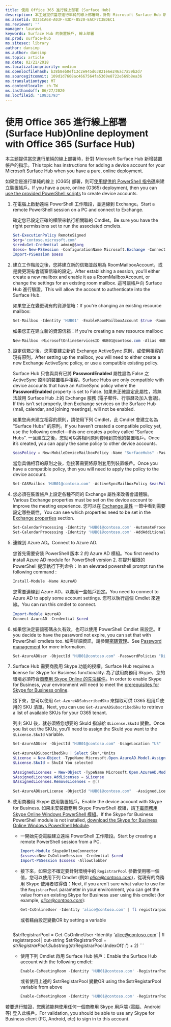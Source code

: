 ```yaml
---
title: 使用 Office 365 進行線上部署 (Surface Hub)
description: 本主題提供當您進行單純的線上部署時，針對 Microsoft Surface Hub 新增裝置帳戶的指示。
ms.assetid: D325CA68-A03F-43DF-8520-EACF7C3EDEC1
ms.reviewer: ''
manager: laurawi
keywords: Surface Hub 的裝置帳戶, 線上部署
ms.prod: surface-hub
ms.sitesec: library
author: dansimp
ms.author: dansimp
ms.topic: article
ms.date: 02/21/2018
ms.localizationpriority: medium
ms.openlocfilehash: b38b8eb0ef13c2e945d63821e6e246ac7a59b2d7
ms.sourcegitcommit: 109d1d7608ac4667564fa5369e8722e569b8ea36
ms.translationtype: MT
ms.contentlocale: zh-TW
ms.lasthandoff: 06/27/2020
ms.locfileid: "10831793"
---
```

# <span data-ttu-id="49ed9-104">使用 Office 365 進行線上部署 (Surface Hub)</span><span class="sxs-lookup"><span data-stu-id="49ed9-104">Online deployment with Office 365 (Surface Hub)</span></span>


<span data-ttu-id="49ed9-105">本主題提供當您進行單純的線上部署時，針對 Microsoft Surface Hub 新增裝置帳戶的指示。</span><span class="sxs-lookup"><span data-stu-id="49ed9-105">This topic has instructions for adding a device account for your Microsoft Surface Hub when you have a pure, online deployment.</span></span>

<span data-ttu-id="49ed9-106">如果您是進行單純的線上 (O365) 部署，則可[使用提供的 PowerShell 指令碼](appendix-a-powershell-scripts-for-surface-hub.md#create-os356-ps-scripts)來建立裝置帳戶。</span><span class="sxs-lookup"><span data-stu-id="49ed9-106">If you have a pure, online (O365) deployment, then you can [use the provided PowerShell scripts](appendix-a-powershell-scripts-for-surface-hub.md#create-os356-ps-scripts) to create device accounts.</span></span> 

1. <span data-ttu-id="49ed9-107">在電腦上啟動遠端 PowerShell 工作階段，並連線到 Exchange。</span><span class="sxs-lookup"><span data-stu-id="49ed9-107">Start a remote PowerShell session on a PC and connect to Exchange.</span></span>

   <span data-ttu-id="49ed9-108">確定您已設定正確的權限來執行相關聯的 Cmdlet。</span><span class="sxs-lookup"><span data-stu-id="49ed9-108">Be sure you have the right permissions set to run the associated cmdlets.</span></span>

   ```PowerShell
   Set-ExecutionPolicy RemoteSigned
   $org='contoso.microsoft.com'
   $cred=Get-Credential admin@$org
   $sess= New-PSSession -ConfigurationName Microsoft.Exchange -ConnectionUri https://outlook.office365.com/powershell-liveid/ -Credential $cred -Authentication Basic -AllowRedirection
   Import-PSSession $sess
   ```

2. <span data-ttu-id="49ed9-109">建立工作階段之後，您將建立新的信箱並啟用為 RoomMailboxAccount，或是變更現有會議室信箱的設定。</span><span class="sxs-lookup"><span data-stu-id="49ed9-109">After establishing a session, you’ll either create a new mailbox and enable it as a RoomMailboxAccount, or change the settings for an existing room mailbox.</span></span> <span data-ttu-id="49ed9-110">這可讓帳戶向 Surface Hub 進行驗證。</span><span class="sxs-lookup"><span data-stu-id="49ed9-110">This will allow the account to authenticate into the Surface Hub.</span></span>

   <span data-ttu-id="49ed9-111">如果您正在變更現有的資源信箱：</span><span class="sxs-lookup"><span data-stu-id="49ed9-111">If you're changing an existing resource mailbox:</span></span>

   ```PowerShell
   Set-Mailbox -Identity 'HUB01' -EnableRoomMailboxAccount $true -RoomMailboxPassword (ConvertTo-SecureString -String <password> -AsPlainText -Force)
   ```

   <span data-ttu-id="49ed9-112">如果您正在建立新的資源信箱：</span><span class="sxs-lookup"><span data-stu-id="49ed9-112">If you’re creating a new resource mailbox:</span></span>

   ```PowerShell
   New-Mailbox -MicrosoftOnlineServicesID HUB01@contoso.com -Alias HUB01 -Name "Hub-01" -Room -EnableRoomMailboxAccount $true -RoomMailboxPassword (ConvertTo-SecureString -String <password> -AsPlainText -Force)
   ```

3. <span data-ttu-id="49ed9-113">設定信箱之後，您需要建立新的 Exchange ActiveSync 原則，或使用相容的現有原則。</span><span class="sxs-lookup"><span data-stu-id="49ed9-113">After setting up the mailbox, you will need to either create a new Exchange ActiveSync policy, or use a compatible existing policy.</span></span>

   <span data-ttu-id="49ed9-114">Surface Hub 只會與具有已將 **PasswordEnabled** 屬性設為 False 之 ActiveSync 原則的裝置帳戶相容。</span><span class="sxs-lookup"><span data-stu-id="49ed9-114">Surface Hubs are only compatible with device accounts that have an ActiveSync policy where the **PasswordEnabled** property is set to False.</span></span> <span data-ttu-id="49ed9-115">如果未正確設定此屬性，將無法啟用 Surface Hub 上的 Exchange 服務 (電子郵件、行事曆及加入會議)。</span><span class="sxs-lookup"><span data-stu-id="49ed9-115">If this isn’t set properly, then Exchange services on the Surface Hub (mail, calendar, and joining meetings), will not be enabled.</span></span>

   <span data-ttu-id="49ed9-116">如果您尚未建立相容的原則，請使用下列 Cmdlet，此 Cmdlet 會建立名為 "Surface Hubs" 的原則。</span><span class="sxs-lookup"><span data-stu-id="49ed9-116">If you haven’t created a compatible policy yet, use the following cmdlet—this one creates a policy called "Surface Hubs".</span></span> <span data-ttu-id="49ed9-117">一旦建立之後，您就可以將相同原則套用到其他的裝置帳戶。</span><span class="sxs-lookup"><span data-stu-id="49ed9-117">Once it’s created, you can apply the same policy to other device accounts.</span></span>

   ```PowerShell
   $easPolicy = New-MobileDeviceMailboxPolicy -Name "SurfaceHubs" -PasswordEnabled $false -AllowNonProvisionableDevices $True
   ```

   <span data-ttu-id="49ed9-118">當您具備相容的原則之後，您接著需要將原則套用到裝置帳戶。</span><span class="sxs-lookup"><span data-stu-id="49ed9-118">Once you have a compatible policy, then you will need to apply the policy to the device account.</span></span>

   ```PowerShell
   Set-CASMailbox 'HUB01@contoso.com' -ActiveSyncMailboxPolicy $easPolicy.Id
   ```

4. <span data-ttu-id="49ed9-119">您必須在裝置帳戶上設定各種不同的 Exchange 屬性來改善會議體驗。</span><span class="sxs-lookup"><span data-stu-id="49ed9-119">Various Exchange properties must be set on the device account to improve the meeting experience.</span></span> <span data-ttu-id="49ed9-120">您可以在 [Exchange 屬性](exchange-properties-for-surface-hub-device-accounts.md) 一節中看到需要設定哪些屬性。</span><span class="sxs-lookup"><span data-stu-id="49ed9-120">You can see which properties need to be set in the [Exchange properties](exchange-properties-for-surface-hub-device-accounts.md) section.</span></span>

   ```PowerShell
   Set-CalendarProcessing -Identity 'HUB01@contoso.com' -AutomateProcessing AutoAccept -AddOrganizerToSubject $false –AllowConflicts $false –DeleteComments $false -DeleteSubject $false -RemovePrivateProperty $false
   Set-CalendarProcessing -Identity 'HUB01@contoso.com' -AddAdditionalResponse $true -AdditionalResponse "This is a Surface Hub room!"
   ```

5. <span data-ttu-id="49ed9-121">連線到 Azure AD。</span><span class="sxs-lookup"><span data-stu-id="49ed9-121">Connect to Azure AD.</span></span>
    
   <span data-ttu-id="49ed9-122">您首先需要安裝 PowerShell 版本 2 的 Azure AD 模組。</span><span class="sxs-lookup"><span data-stu-id="49ed9-122">You first need to install Azure AD module for PowerShell version 2.</span></span> <span data-ttu-id="49ed9-123">在提升權限的 PowerShell 提示執行下列命令：</span><span class="sxs-lookup"><span data-stu-id="49ed9-123">In an elevated powershell prompt run the following command :</span></span>
    
   ```PowerShell
   Install-Module -Name AzureAD
   ```
   <span data-ttu-id="49ed9-124">您需要連線到 Azure AD，以套用一些帳戶設定。</span><span class="sxs-lookup"><span data-stu-id="49ed9-124">You need to connect to Azure AD to apply some account settings.</span></span> <span data-ttu-id="49ed9-125">您可以執行這個 Cmdlet 來連線。</span><span class="sxs-lookup"><span data-stu-id="49ed9-125">You can run this cmdlet to connect.</span></span>

   ```PowerShell
   Import-Module AzureAD
   Connect-AzureAD -Credential $cred
   ```

6. <span data-ttu-id="49ed9-126">如果您決定要讓密碼永久有效，也可以使用 PowerShell Cmdlet 來設定。</span><span class="sxs-lookup"><span data-stu-id="49ed9-126">If you decide to have the password not expire, you can set that with PowerShell cmdlets too.</span></span> <span data-ttu-id="49ed9-127">如需詳細資訊，請參閱[密碼管理](password-management-for-surface-hub-device-accounts.md)。</span><span class="sxs-lookup"><span data-stu-id="49ed9-127">See [Password management](password-management-for-surface-hub-device-accounts.md) for more information.</span></span>

   ```PowerShell
   Set-AzureADUser -ObjectId "HUB01@contoso.com" -PasswordPolicies "DisablePasswordExpiration"
   ```

7. <span data-ttu-id="49ed9-128">Surface Hub 需要商務用 Skype 功能的授權。</span><span class="sxs-lookup"><span data-stu-id="49ed9-128">Surface Hub requires a license for Skype for Business functionality.</span></span> <span data-ttu-id="49ed9-129">為了啟用商務用 Skype，您的環境必須符合[商務用 Skype Online 的先決條件](hybrid-deployment-surface-hub-device-accounts.md#skype-for-business-online)。</span><span class="sxs-lookup"><span data-stu-id="49ed9-129">In order to enable Skype for Business, your environment will need to meet the [prerequisites for Skype for Business online](hybrid-deployment-surface-hub-device-accounts.md#skype-for-business-online).</span></span>
   
   <span data-ttu-id="49ed9-130">接下來，您可以使用 `Get-AzureADSubscribedSku` 來擷取可供 O365 租用戶使用的 SKU 清單。</span><span class="sxs-lookup"><span data-stu-id="49ed9-130">Next, you can use `Get-AzureADSubscribedSku` to retrieve a list of available SKUs for your O365 tenant.</span></span>

   <span data-ttu-id="49ed9-131">列出 SKU 後，就必須將您想要的 SkuId 指派給 `$License.SkuId` 變數。</span><span class="sxs-lookup"><span data-stu-id="49ed9-131">Once you list out the SKUs, you'll need to assign the SkuId you want to the `$License.SkuId` variable.</span></span>

   ```PowerShell
   Set-AzureADUser -ObjectId "HUB01@contoso.com" -UsageLocation "US"
    
   Get-AzureADSubscribedSku | Select Sku*,*Units
   $License = New-Object -TypeName Microsoft.Open.AzureAD.Model.AssignedLicense
   $License.SkuId = SkuId You selected 
    
   $AssignedLicenses = New-Object -TypeName Microsoft.Open.AzureAD.Model.AssignedLicenses
   $AssignedLicenses.AddLicenses = $License
   $AssignedLicenses.RemoveLicenses = @()
    
   Set-AzureADUserLicense -ObjectId "HUB01@contoso.com"  -AssignedLicenses $AssignedLicenses
   ```

8. <span data-ttu-id="49ed9-132">使用商務用 Skype 啟用裝置帳戶。</span><span class="sxs-lookup"><span data-stu-id="49ed9-132">Enable the device account with Skype for Business.</span></span>
   <span data-ttu-id="49ed9-133">如果未安裝商務用 Skype PowerShell 模組，請[下載商務用 Skype Online Windows PowerShell 模組](https://www.microsoft.com/download/details.aspx?id=39366)。</span><span class="sxs-lookup"><span data-stu-id="49ed9-133">If the Skype for Business PowerShell module is not installed, [download the Skype for Business Online Windows PowerShell Module](https://www.microsoft.com/download/details.aspx?id=39366).</span></span> 

   - <span data-ttu-id="49ed9-134">一開始先從電腦建立遠端 PowerShell 工作階段。</span><span class="sxs-lookup"><span data-stu-id="49ed9-134">Start by creating a remote PowerShell session from a PC.</span></span>

     ```PowerShell
     Import-Module SkypeOnlineConnector  
     $cssess=New-CsOnlineSession -Credential $cred  
     Import-PSSession $cssess -AllowClobber
     ```

   - <span data-ttu-id="49ed9-135">接下來，如果您不確定要針對環境中的 `RegistrarPool` 參數使用哪一個值，您可以使用下列 Cmdlet (例如 <em>alice@contoso.com</em>)，從現有的商務用 Skype 使用者取得值：</span><span class="sxs-lookup"><span data-stu-id="49ed9-135">Next, if you aren't sure what value to use for the `RegistrarPool` parameter in your environment, you can get the value from an existing Skype for Business user using this cmdlet (for example, <em>alice@contoso.com</em>):</span></span>

       ```PowerShell
       Get-CsOnlineUser -Identity 'alice@contoso.com' | fl registrarpool
       ```
       <span data-ttu-id="49ed9-136">或者藉由設定變數</span><span class="sxs-lookup"><span data-stu-id="49ed9-136">OR by setting a variable</span></span>
        
       ```PowerShell
    $strRegistrarPool = Get-CsOnlineUser -Identity 'alice@contoso.com' | fl registrarpool | out-string
    $strRegistrarPool = $strRegistrarPool.Substring($strRegistrarPool.IndexOf(':') + 2)
       ```
        
   - <span data-ttu-id="49ed9-137">使用下列 Cmdlet 啟用 Surface Hub 帳戶︰</span><span class="sxs-lookup"><span data-stu-id="49ed9-137">Enable the Surface Hub account with the following cmdlet:</span></span>
      
       ```PowerShell
       Enable-CsMeetingRoom -Identity 'HUB01@contoso.com' -RegistrarPool yourRegistrarPool -SipAddressType EmailAddress
       ```
        
       <span data-ttu-id="49ed9-138">或者使用上述的 $strRegistarPool 變數</span><span class="sxs-lookup"><span data-stu-id="49ed9-138">OR using the $strRegistarPool variable from above</span></span>
        
       ```PowerShell
       Enable-CsMeetingRoom -Identity 'HUB01@contoso.com' -RegistrarPool $strRegistrarPool -SipAddressType EmailAddress
       ```

<span data-ttu-id="49ed9-139">若要進行驗證，您應該能夠使用任何一個商務用 Skype 用戶端 (電腦、Android 等) 登入此帳戶。</span><span class="sxs-lookup"><span data-stu-id="49ed9-139">For validation, you should be able to use any Skype for Business client (PC, Android, etc) to sign in to this account.</span></span>





